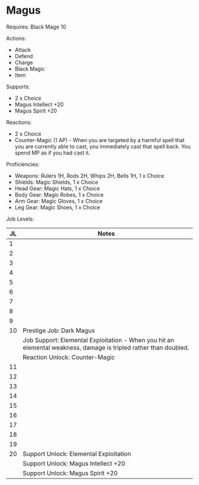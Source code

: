 # Magus

Requires: Black Mage 10

Actions:

- Attack
- Defend
- Charge
- Black Magic
- Item

Supports:

- 2 x Choice
- Magus Intellect +20
- Magus Spirit +20

Reactions:

- 2 x Choice
- Counter-Magic (1 AP) - When you are targeted by a harmful spell that you are currently able to cast, you immediately cast that spell back. You spend MP as if you had cast it.

Proficiencies:

- Weapons: Rulers 1H, Rods 2H, Whips 2H, Bells 1H, 1 x Choice
- Shields: Magic Shields, 1 x Choice
- Head Gear: Magic Hats, 1 x Choice
- Body Gear: Magic Robes, 1 x Choice
- Arm Gear: Magic Gloves, 1 x Choice
- Leg Gear: Magic Shoes, 1 x Choice

Job Levels:

| JL | Notes |
| --- | --- |
| 1 | 
| 2 | 
| 3 | 
| 4 | 
| 5 | 
| 6 | 
| 7 | 
| 8 | 
| 9 | 
| 10 | Prestige Job: Dark Magus
|    | Job Support: Elemental Exploitation - When you hit an elemental weakness, damage is tripled rather than doubled.
|    | Reaction Unlock: Counter-Magic
| 11 | 
| 12 | 
| 13 | 
| 14 | 
| 15 | 
| 16 | 
| 17 | 
| 18 | 
| 19 | 
| 20 | Support Unlock: Elemental Exploitation
|    | Support Unlock: Magus Intellect +20
|    | Support Unlock: Magus Spirit +20
